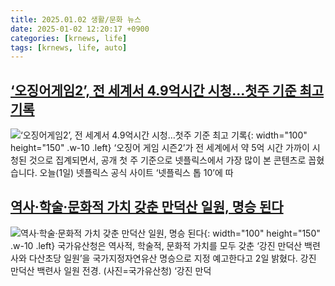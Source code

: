 ```yaml
---
title: 2025.01.02 생활/문화 뉴스
date: 2025-01-02 12:20:17 +0900
categories: [krnews, life]
tags: [krnews, life, auto]
---
```

## [‘오징어게임2’, 전 세계서 4.9억시간 시청…첫주 기준 최고 기록](https://n.news.naver.com/mnews/article/056/0011867287)

![‘오징어게임2’, 전 세계서 4.9억시간 시청…첫주 기준 최고 기록](https://mimgnews.pstatic.net/image/origin/056/2025/01/01/11867287.jpg?type=nf220_150){: width="100" height="150" .w-10 .left}
‘오징어 게임 시즌2’가 전 세계에서 약 5억 시간 가까이 시청된 것으로 집계되면서, 공개 첫 주 기준으로 넷플릭스에서 가장 많이 본 콘텐츠로 꼽혔습니다. 오늘(1일) 넷플릭스 공식 사이트 ‘넷플릭스 톱 10’에 따

## [역사·학술·문화적 가치 갖춘 만덕산 일원, 명승 된다](https://n.news.naver.com/mnews/article/018/0005917101)

![역사·학술·문화적 가치 갖춘 만덕산 일원, 명승 된다](https://mimgnews.pstatic.net/image/origin/018/2025/01/02/5917101.jpg?type=nf220_150){: width="100" height="150" .w-10 .left}
국가유산청은 역사적, 학술적, 문화적 가치를 모두 갖춘 ‘강진 만덕산 백련사와 다산초당 일원’을 국가지정자연유산 명승으로 지정 예고한다고 2일 밝혔다. 강진 만덕산 백련사 일원 전경. (사진=국가유산청) ‘강진 만덕

